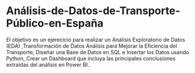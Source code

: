 # Análisis-de-Datos-de-Transporte-Público-en-España
El objetivo es un ejerecicio para realizar un Análisis Exploratorio de Datos (EDA) ,Transformación de Datos Análisis para Mejorar la Eficiencia del Transporte, Diseñar una Base de Datos en SQL e Insertar los Datos usando Python, Crear un Dashboard que incluya las principales conclusiones extraídas del análisis  en Power BI..
